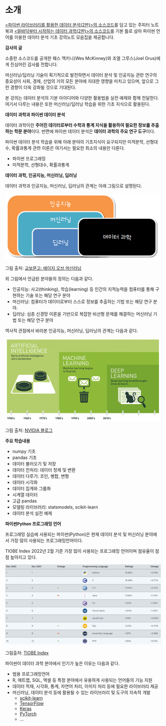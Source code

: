 # 소개

[&lt;파이썬 라이브러리를 활용한 데이터 분석(2판)&gt;의 소스코드](https://github.com/wesm/pydata-book)를 
담고 있는 주피터 노트북과
[&lt;밑바닥부터 시작하는 데이터 과학(2판)&gt;의 소스코드](https://github.com/joelgrus/data-science-from-scratch)를 
기본 틀로 삼아
파이썬 언어를 이용한 데이터 분석 기초 강의노트 모음집을 제공합니다.

**감사의 글**

소중한 소스코드를 공개한 웨스 맥키니(Wes McKinney)와 조엘 그루스(Joel Grus)에게 
진심어린 감사를 전합니다.


머신러닝/딥러닝 기술이 획기적으로 발전하면서 데이터 분석 및 인공지능 관련 연구의 
중요성이 사회, 경제, 산업의 거의 모든 분야에 지대한 영향을 미치고 있으며,
앞으로 그런 경향이 더욱 강화될 것으로 기대된다.

본 강의는 데이터 분석의 기본 아이디어와 다양한 활용법을 실전 예제와 
함께 전달한다. 
여기서 다루는 내용은 또한 머신러닝/딥러닝 학습을 위한 기초 지식으로 활용된다.


**데이터 과학과 파이썬 데이터 분석**

데이터 과학이란 **주어진 데이터로부터 수학과 통계 지식을 활용하여 필요한 정보를 추출하는 학문 분야**이다.
반면에 파이썬 데이터 분석은 **데이터 과학의 주요 연구 도구**이다. 

파이썬 데이터 분석 학습을 위해 아래 분야의 기초지식이 요구되지만
미적분학, 선형대수, 확률과통계 관련 이론은 여기서는 필요한 최소의 내용만 다룬다.

* 파이썬 프로그래밍
* 미적분학, 선형대수, 확률과통계


**데이터 과학, 인공지능, 머신러닝, 딥러닝**

데이터 과학과 인공지능, 머신러닝, 딥러닝의 관계는 아래 그림으로 설명된다.

<img src="https://raw.githubusercontent.com/codingalzi/datapy/master/jupyter-book/images/ai-ml-relation.png" style="width:500px;">

그림 출처: [교보문고: 에이지 오브 머신러닝](http://www.kyobobook.co.kr/readIT/readITColumnView.laf?thmId=00198&sntnId=14142)

위 그림에서 언급된 분야들의 정의는 다음과 같다. 

* 인공지능: 사고(thinking), 학습(learning) 등 인간의 지적능력을 컴퓨터를 통해 구현하는 
    기술 또는 해당 연구 분야
* 머신러닝: 컴퓨터가 데이터로부터 스스로 정보를 추출하는 기법 또는 해당 연구 분야.
* 딥러닝: 심층 신경망 이론을 기반으로 복잡한 비선형 문제를 해결하는 머신러닝 기법 
    또는 해당 연구 분야    

역사적 관점에서 바라본 인공지능, 머신러닝, 딥러닝의 관계는 다음과 같다.

<img src="https://raw.githubusercontent.com/codingalzi/datapy/master/jupyter-book//images/ai-ml-relation2.png" style="width:600px;">

그림 출처: [NVIDIA 블로그](https://blogs.nvidia.com/blog/2016/07/29/whats-difference-artificial-intelligence-machine-learning-deep-learning-ai/)


**주요 학습내용**

* numpy 기초
* pandas 기초
* 데이터 불러오기 및 저장
* 데이터 전처리: 데이터 정제 및 변환
* 데이터 다루기: 조인, 병합, 변형
* 데이터 시각화
* 데이터 집계와 그룹화
* 시계열 데이터
* 고급 pandas
* 모델링 라이브러리: statsmodels, scikit-learn
* 데이터 분석 실전 예제


**파이썬<font size='2'>Python</font> 프로그래밍 언어**

프로그래밍 실습에 사용되는 파이썬(Python)은 현재 데이터 분석 및 머신러닝 분야에서 
가장 많이 사용되는 프로그래밍언어이다.

TIOBE Index 2022년 2월 기준 가장 많이 사용되는 프로그래밍 언어이며 
점유율이 점점 높아지고 있다. 

<img src="https://raw.githubusercontent.com/codingalzi/datapy/master/jupyter-book/images/tiobe-index.jpg" style="width:750px">

그림출처: [TIOBE Index](https://www.tiobe.com/tiobe-index/)

파이썬이 데이터 과학 분야에서 인기가 높은 이유는 다음과 같다.

* 범용 프로그래밍언어
* R, 매트랩, SQL, 엑셀 등 특정 분야에서 유용하게 사용되는 언어들의 기능 지원
* 데이터 적재, 시각화, 통계, 자연어 처리, 이미지 처리 등에 필요한 라이브러리 제공
* 머신러닝, 데이터 분석 등에 활용될 수 있는 라이브러리 및 도구의 지속적 개발
    * [scikit-learn](https://scikit-learn.org/)
    * [TensorFlow](https://www.tensorflow.org/)
    * [Keras](https://keras.io/)
    * [PyTorch](https://keras.io/)
    * ...

